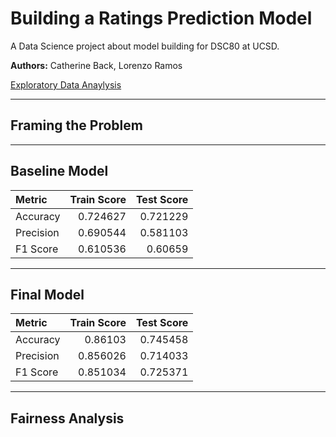 # Building a Ratings Prediction Model

A Data Science project about model building for DSC80 at UCSD.

**Authors:** Catherine Back, Lorenzo Ramos

[Exploratory Data Anaylysis](https://ramosrenzo.github.io/Recipes-Research/)

---

## Framing the Problem



---

## Baseline Model

| Metric    |   Train Score |   Test Score |
|:----------|--------------:|-------------:|
| Accuracy  |      0.724627 |     0.721229 |
| Precision |      0.690544 |     0.581103 |
| F1 Score  |      0.610536 |     0.60659  |

---

## Final Model

| Metric    |   Train Score |   Test Score |
|:----------|--------------:|-------------:|
| Accuracy  |      0.86103  |     0.745458 |
| Precision |      0.856026 |     0.714033 |
| F1 Score  |      0.851034 |     0.725371 |

---

## Fairness Analysis